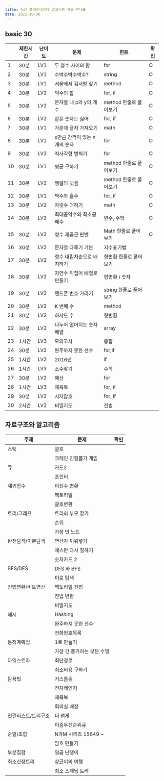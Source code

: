```yaml
---
title: 독산 플레이데이터 알고리즘 학습 안내표
date: 2022-10-30
---
```


## basic 30

|    | 제한시간 | 난이도 | 문제                         | 힌트                   | 확인 |
|----|----------|--------|------------------------------|------------------------|------|
|  1 | 30분     | LV1    | 두 정수 사이의 합            | for                    | O    |
|  2 | 30분     | LV1    | 수박수박수박수?              | string                 | O    |
|  3 | 30분     | LV1    | 서울에서 김서방 찾기         | method                 | O    |
|  4 | 30분     | LV2    | 약수의 합                    | for, if                | O    |
|  5 | 30분     | LV2    | 문자열 내 p와 y의 개수       | method 한줄로 풀어보기 | O    |
|  6 | 30분     | LV2    | 같은 숫자는 싫어             | for, if                | O    |
|  7 | 30분     | LV1    | 가운데 글자 가져오기         | math                   | O    |
|  8 | 30분     | LV1    | x만큼 간격이 있는 n개의 숫자 | for                    | O    |
|  9 | 30분     | LV2    | 직사각형 별찍기              | for                    | O    |
| 10 | 30분     | LV1    | 평균 구하기                  | method 한줄로 풀어보기 | O    |
| 11 | 30분     | LV2    | 행렬의 덧셈                  | method 한줄로 풀어보기 | O    |
| 12 | 30분     | LV1    | 짝수와 홀수                  | for, if                | O    |
| 13 | 30분     | LV2    | 자릿수 더하기                | math                   | O    |
| 14 | 30분     | LV2    | 최대공약수와 최소공배수      | 변수, 수학             | O    |
| 15 | 30분     | LV2    | 정수 제곱근 판별             | Math 한줄로 풀어보기   | O    |
| 16 | 30분     | LV2    | 문자열 다루기 기본           | 지수표기법             |      |
| 17 | 30분     | LV2    | 정수 내림차순으로 배치하기   | 형변환 한줄로 풀어보기 |      |
| 18 | 30분     | LV2    | 자연수 뒤집어 배열로 만들기  | 형변환 / 숫자          |      |
| 19 | 30분     | LV2    | 핸드폰 번호 가리기           | string 한줄로 풀어보기 |      |
| 20 | 30분     | LV2    | K 번째 수                    | method                 |      |
| 21 | 30분     | LV2    | 하샤드 수                    | 형변환                 |      |
| 22 | 30분     | LV2    | 나누어 떨어지는 숫자 배열    | array                  |      |
| 23 | 1시간    | LV3    | 모의고사                     | 종합                   |      |
| 24 | 30분     | LV2    | 완주하지 못한 선수           | for,if                 |      |
| 25 | 1시간    | LV2    | 2016년                       | if                     |      |
| 26 | 1시간    | LV3    | 소수찾기                     | 수학                   |      |
| 27 | 30분     | LV2    | 예산                         | for                    |      |
| 28 | 1시간    | LV3    | 체육복                       | for, if                |      |
| 29 | 30분     | LV2    | 시저암호                     | for, if                |      |
| 30 | 2시간    | LV2    | 비밀지도                     | 진법                   |      |

## 자료구조와 알고리즘

| 주제                | 문제                       | 확인 |
|---------------------|----------------------------|------|
| 스택                | 괄호                       |      |
|                     | 크레인 인형뽑기 게임       |      |
| 큐                  | 카드2                      |      |
|                     | 프린터                     |      |
| 재귀함수            | 이진수 변환                |      |
|                     | 팩토리얼                   |      |
|                     | 괄호변환                   |      |
| 트리/그래프         | 트리의 부모 찾기           |      |
|                     | 순위                       |      |
|                     | 가장 먼 노드               |      |
| 완전탐색/이분탐색   | 연산자 끼워넣기            |      |
|                     | 체스판 다시 칠하기         |      |
|                     | 숫자카드 2                 |      |
| BFS/DFS             |  DFS 와 BFS                |      |
|                     | 미로 탐색                  |      |
| 진법변환/비트연산   | 팩토리얼 진법              |      |
|                     | 진법 변환                  |      |
|                     | 비밀지도                   |      |
| 해시                | Hashing                    |      |
|                     | 완주하지 못한 선수         |      |
|                     | 전화번호목록               |      |
| 동적계획법          | 1로 만들기                 |      |
|                     | 가장 긴 증가하는 부분 수열 |      |
| 다익스트라          | 최단경로                   |      |
|                     | 최소비용 구하기            |      |
| 탐욕법              | 거스름돈                   |      |
|                     | 전자레인지                 |      |
|                     | 체육복                     |      |
|                     | 회의실 배정                |      |
| 연결리스트/트리구조 | 더 맵게                    |      |
|                     | 이중우선순위큐             |      |
| 순열/조합           | N과M 시리즈 15649 ~        |      |
|                     | 암호 만들기                |      |
| 부분집합            | 일곱 난쟁이                |      |
| 최소신장트리        | 상근이의 여행              |      |
|                     | 최소 스패닝 트리           |      |
